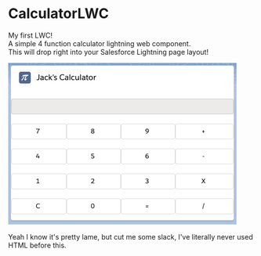 # CalculatorLWC
My first LWC!  
A simple 4 function calculator lightning web component.  
This will drop right into your Salesforce Lightning page layout!

![alt text](LWCSS.png)

Yeah I know it's pretty lame, but cut me some slack, I've literally never used HTML before this.
